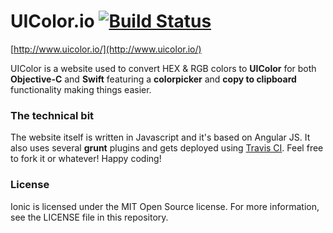 UIColor.io [![Build Status](https://travis-ci.org/ekonstantinidis/ui-color.svg?branch=master)](https://travis-ci.org/ekonstantinidis/ui-color)
=======================
[http://www.uicolor.io/](http://www.uicolor.io/)


UIColor is a website used to convert HEX & RGB colors to **UIColor** for both **Objective-C** and **Swift** featuring a **colorpicker** and **copy to clipboard** functionality making things easier.

### The technical bit
The website itself is written in Javascript and it's based on Angular JS. It also uses several **grunt** plugins and gets deployed using [Travis CI](http://www.travis-ci.org/). Feel free to fork it or whatever! Happy coding!


### License

Ionic is licensed under the MIT Open Source license. For more information, see the LICENSE file in this repository.